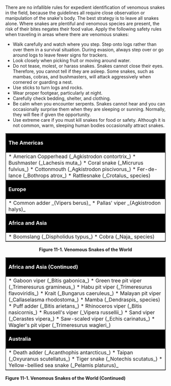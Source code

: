 
There are no infallible rules for expedient identification of venomous snakes in the field, because the guidelines all require close observation or manipulation of the snake's body. The best strategy is to leave all snakes alone. Where snakes are plentiful and venomous species are present, the risk of their bites negates their food value. Apply the following safety rules when traveling in areas where there are venomous snakes:

* Walk carefully and watch where you step. Step onto logs rather than over them in a survival situation. During evasion, always step over or go around logs to leave fewer signs for trackers.
* Look closely when picking fruit or moving around water.
* Do not tease, molest, or harass snakes. Snakes cannot close their eyes. Therefore, you cannot tell if they are asleep. Some snakes, such as mambas, cobras, and bushmasters, will attack aggressively when cornered or guarding a nest.
* Use sticks to turn logs and rocks.
* Wear proper footgear, particularly at night.
* Carefully check bedding, shelter, and clothing.
* Be calm when you encounter serpents. Snakes cannot hear and you can occasionally surprise them when they are sleeping or sunning. Normally, they will flee if given the opportunity.
* Use extreme care if you must kill snakes for food or safety. Although it is not common, warm, sleeping human bodies occasionally attract snakes.

<center><a name="fig11-1"></a>

<table cellspacing="0" cellpadding="7" border="1" width="426">

<tbody>

<tr>

<td valign="top" bgcolor="#000000">

**<font color="#ffffff">The Americas</font>**

</td>

</tr>

<tr>

<td valign="top">
*  American Copperhead (_Agkistrodon contortrix_)
*  Bushmaster (_Lachesis muta_)
*  Coral snake (_Micrurus fulvius_)
*  Cottonmouth (_Agkistrodon piscivorus_)
*  Fer-de-lance (_Bothrops atrox_)
*  Rattlesnake (_Crotalus_ species)

</td>

</tr>

<tr>

<td valign="top" bgcolor="#000000">

**<font color="#ffffff">Europe</font>**

</td>

</tr>

<tr>

<td valign="top">
*  Common adder _(Vipers berus)_
*  Pallas' viper _(Agkistrodon halys)_

</td>

</tr>

<tr>

<td valign="top" bgcolor="#000000">

**<font color="#ffffff">Africa and Asia</font>**

</td>

</tr>

<tr>

<td valign="top">
*  Boomslang (_Dispholidus typus_)
*  Cobra (_Naja_ species)

</td>

</tr>

</tbody>

</table>

**Figure 11-1\. Venomous Snakes of the World**

<table cellspacing="0" cellpadding="7" border="1" width="426">

<tbody>

<tr>

<td valign="top" bgcolor="#000000">

**<font color="#ffffff">Africa and Asia (Continued)</font>**

</td>

</tr>

<tr>

<td valign="top">
*  Gaboon viper (_Bitis gabonica_)
*  Green tree pit viper (_Trimeresurus gramineus_)
*  Habu pit viper (_Trimeresurus flavoviridis_)
*  Krait (_Bungarus caeruleus_)
*  Malayan pit viper (_Callaselasma rhodostoma_)
*  Mamba (_Dendraspis_ species)
*  Puff adder (_Bitis arietans_)
*  Rhinoceros viper (_Bitis nasicornis_)
*  Russell's viper (_Vipera russellii_)
*  Sand viper (_Cerastes vipera_)
*  Saw-scaled viper (_Echis carinatus_)
*  Wagler's pit viper (_Trimeresurus wagleri_)

</td>

</tr>

<tr>

<td valign="top" bgcolor="#000000">

**<font color="#ffffff">Australia</font>**

</td>

</tr>

<tr>

<td valign="top">
*  Death adder (_Acanthophis antarcticus_)
*  Taipan (_Oxyuranus scutellatus_)
*  Tiger snake (_Notechis scutatus_)
*  Yellow-bellied sea snake (_Pelamis platurus)_

</td>

</tr>

</tbody>

</table>

</center>

**Figure 11-1\. Venomous Snakes of the World (Continued)**

